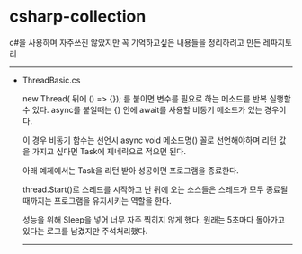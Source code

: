 # csharp-collection
c#을 사용하며 자주쓰진 않았지만 꼭 기억하고싶은 내용들을 정리하려고 만든 레파지토리

  ------------------------------------------------------------------
  
- ThreadBasic.cs

  new Thread( 뒤에 () => {}); 를 붙이면 변수를 필요로 하는 메소드를 반복 실행할 수 있다.
  async를 붙일때는 {} 안에 await를 사용할 비동기 메소드가 있는 경우이다.
  
  이 경우 비동기 함수는 선언시 async void 메소드명() 꼴로 선언해야하며
  리턴 값을 가지고 싶다면 Task<T>에 제네릭으로 적으면 된다.

  아래 예제에서는 Task<bool>을 리턴 받아 성공이면 프로그램을 종료한다.

  thread.Start()로 스레드를 시작하고 난 뒤에 오는 소스들은
  스레드가 모두 종료될때까지는 프로그램을 유지시키는 역할을 한다.

  성능을 위해 Sleep을 넣어 너무 자주 찍히지 않게 했다.
  원래는 5초마다 돌아가고 있다는 로그를 남겼지만 주석처리했다.
  
  ------------------------------------------------------------------
  
